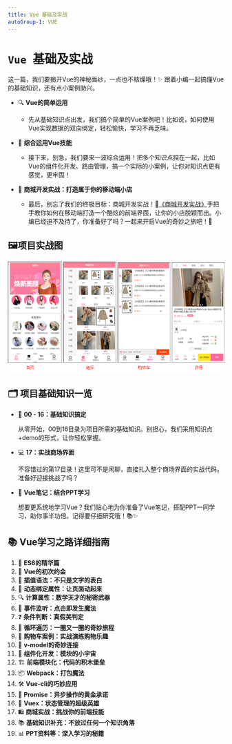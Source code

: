 ```yaml
---
title: Vue 基础及实战
autoGroup-1: VUE
---
```

# `Vue `基础及实战

这一篇，我们要揭开Vue的神秘面纱，一点也不枯燥哦！✨ 跟着小编一起搞懂Vue的基础知识，还有点小案例助兴。

- 🔍 **Vue的简单运用**
  - 先从基础知识点出发，我们搞个简单的Vue案例吧！比如说，如何使用Vue实现数据的双向绑定，轻松愉快，学习不再乏味。

- 🌟 **综合运用Vue技能**
  - 接下来，别急，我们要来一波综合运用！把多个知识点捏在一起，比如Vue的组件化开发、路由管理，搞一个实际的小案例，让你对知识点更有感觉，更牢固！

- 🚀 **商城开发实战：打造属于你的移动端小店**
  - 最后，别忘了我们的终极目标：商城开发实战！🔗[《商城开发实战》](https://gitee.com/add-ice-ice/front-end-vue)手把手教你如何在移动端打造一个酷炫的前端界面，让你的小店脱颖而出。小编已经迫不及待了，你准备好了吗？一起来开启Vue的奇妙之旅吧！🚀

## 🖼️项目实战图

![](/1_vue_action.assets/front_shop_mall.drawio.png)

## 🗂️ **项目基础知识一览**

- 🚀 **00 - 16：基础知识搞定**

  从零开始，00到16目录为项目所需的基础知识。别担心，我们采用知识点+demo的形式，让你轻松掌握。

- 💻 **17：实战商场界面**

  不容错过的第17目录！这里可不是闲聊，直接扎入整个商场界面的实战代码。准备好迎接挑战了吗？

- 📔 **Vue笔记：结合PPT学习**

  想要更系统地学习Vue？我们贴心地为你准备了Vue笔记，搭配PPT一同学习，助你事半功倍。记得要仔细研究哦！📚✨

## 📚 **Vue学习之路详细指南**

1. 🚀 **ES6的精华篇**
2. 🌈 **Vue的初次约会**
3. 💬 **插值语法：不只是文字的表白**
4. 🎨 **动态绑定属性：让页面动起来**
5. 🔍 **计算属性：数学天才的秘密武器**
6. 🎉 **事件监听：点击即发生魔法**
7. ❓ **条件判断：真假美判定**
8. 🔄 **循环遍历：一圈又一圈的奇妙旅程**
9. 🛒 **购物车案例：实战演练购物乐趣**
10. 🔗 **v-model的奇妙连接**
11. 🧩 **组件化开发：模块的小宇宙**
12. 🏗️ **前端模块化：代码的积木堡垒**
13. 📦 **Webpack：打包魔法**
14. 🛠️ **Vue-cli的巧妙应用**
15. 🌟 **Promise：异步操作的黄金承诺**
16. 🚀 **Vuex：状态管理的超级英雄**
17. 🛍️ **商城实战：挑战你的前端技能**
18. 📚 **基础知识补充：不放过任何一个知识角落**
19. 📊 **PPT资料等：深入学习的秘籍**
